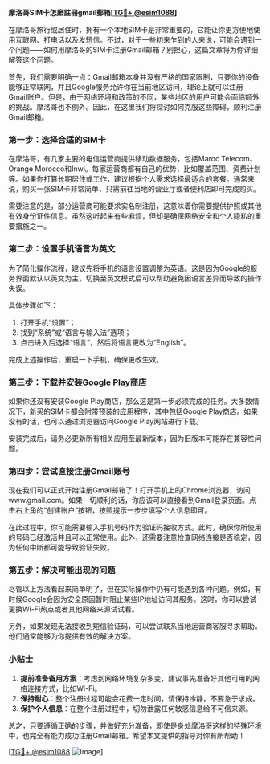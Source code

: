 **摩洛哥SIM卡怎麽註冊gmail郵箱[[TG💪+ @esim1088](https://t.me/s/esim1088)]**

在摩洛哥旅行或居住时，拥有一个本地SIM卡是非常重要的，它能让你更方便地使用互联网、打电话以及发短信。不过，对于一些初来乍到的人来说，可能会遇到一个问题——如何用摩洛哥的SIM卡注册Gmail邮箱？别担心，这篇文章将为你详细解答这个问题。

首先，我们需要明确一点：Gmail邮箱本身并没有严格的国家限制，只要你的设备能够正常联网，并且Google服务允许你在当前地区访问，理论上就可以注册Gmail账户。但是，由于网络环境和政策的不同，某些地区的用户可能会面临额外的挑战。摩洛哥也不例外。因此，在这里我们将探讨如何克服这些障碍，顺利注册Gmail邮箱。

### 第一步：选择合适的SIM卡

在摩洛哥，有几家主要的电信运营商提供移动数据服务，包括Maroc Telecom、Orange Morocco和Inwi。每家运营商都有自己的优势，比如覆盖范围、资费计划等。如果你打算长期居住或工作，建议根据个人需求选择最适合的套餐。通常来说，购买一张SIM卡非常简单，只需前往当地的营业厅或者便利店即可完成购买。

需要注意的是，部分运营商可能要求实名制注册，这意味着你需要提供护照或其他有效身份证件信息。虽然这听起来有些麻烦，但却是确保网络安全和个人隐私的重要措施之一。

### 第二步：设置手机语言为英文

为了简化操作流程，建议先将手机的语言设置调整为英语。这是因为Google的服务界面默认以英文为主，切换至英文模式后可以帮助避免因语言差异而导致的操作失误。

具体步骤如下：
1. 打开手机“设置”；
2. 找到“系统”或“语言与输入法”选项；
3. 点击进入后选择“语言”，然后将语言更改为“English”。

完成上述操作后，重启一下手机，确保更改生效。

### 第三步：下载并安装Google Play商店

如果你还没有安装Google Play商店，那么这是第一步必须完成的任务。大多数情况下，新买的SIM卡都会附带预装的应用程序，其中包括Google Play商店。如果没有的话，也可以通过浏览器访问Google Play网站进行下载。

安装完成后，请务必更新所有相关应用至最新版本，因为旧版本可能存在兼容性问题。

### 第四步：尝试直接注册Gmail账号

现在我们可以正式开始注册Gmail邮箱了！打开手机上的Chrome浏览器，访问www.gmail.com。如果一切顺利的话，你应该可以直接看到Gmail登录页面。点击右上角的“创建账户”按钮，按照提示一步步填写个人信息即可。

在此过程中，你可能需要输入手机号码作为验证码接收方式。此时，确保你所使用的号码已经激活并且可以正常使用。此外，还需要注意检查网络连接是否稳定，因为任何中断都可能导致验证失败。

### 第五步：解决可能出现的问题

尽管以上方法看起来简单明了，但在实际操作中仍有可能遇到各种问题。例如，有时候Google会因为安全原因暂时阻止某些IP地址访问其服务。这时，你可以尝试更换Wi-Fi热点或者其他网络来源试试看。

另外，如果发现无法接收到短信验证码，可以尝试联系当地运营商客服寻求帮助。他们通常能够为你提供有效的解决方案。

### 小贴士

1. **提前准备备用方案**：考虑到网络环境复杂多变，建议事先准备好其他可用的网络连接方式，比如Wi-Fi。
2. **保持耐心**：整个注册过程可能会花费一定时间，请保持冷静，不要急于求成。
3. **保护个人信息**：在整个注册过程中，切勿泄露任何敏感信息给不可信来源。

总之，只要遵循正确的步骤，并做好充分准备，即使是身处摩洛哥这样的特殊环境中，也完全有能力成功注册Gmail邮箱。希望本文提供的指导对你有所帮助！

[[TG💪+ @esim1088](https://t.me/s/esim1088) ![Image](https://i.postimg.cc/4NQfJmqS/Snipaste-2025-05-13-00-14-12.png)]